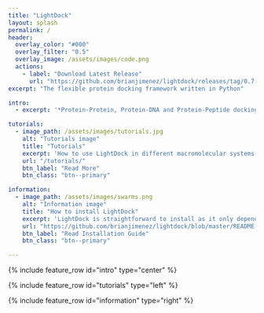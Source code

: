 ```yaml
---
title: "LightDock"
layout: splash
permalink: /
header:
  overlay_color: "#000"
  overlay_filter: "0.5"
  overlay_image: /assets/images/code.png
  actions:
    - label: "Download Latest Release"
      url: "https://github.com/brianjimenez/lightdock/releases/tag/0.7.0"
excerpt: "The flexible protein docking framework written in Python"

intro: 
  - excerpt: '*Protein-Protein, Protein-DNA and Protein-Peptide docking made easy*'

tutorials:
  - image_path: /assets/images/tutorials.jpg
    alt: "Tutorials image"
    title: "Tutorials"
    excerpt: 'How to use LightDock in different macromolecular systems.'
    url: "/tutorials/"
    btn_label: "Read More"
    btn_class: "btn--primary"

information:
  - image_path: /assets/images/swarms.png
    alt: "Information image"
    title: "How to install LightDock"
    excerpt: 'LightDock is straightforward to install as it only depends in a few Python libraries.'
    url: "https://github.com/brianjimenez/lightdock/blob/master/README.md#3-installation"
    btn_label: "Read Installation Guide"
    btn_class: "btn--primary"

---
```


{% include feature_row id="intro" type="center" %}

{% include feature_row id="tutorials" type="left" %}

{% include feature_row id="information" type="right" %}

